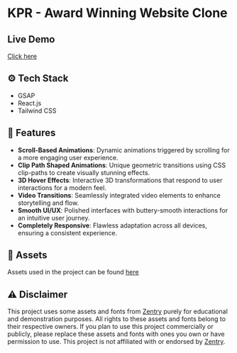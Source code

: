 # KPR - Award Winning Website Clone

## Live Demo
[Click here](https://kpr-site.netlify.app/)

## ⚙️ Tech Stack
- GSAP
- React.js
- Tailwind CSS

## 🔋 Features
- **Scroll-Based Animations**: Dynamic animations triggered by scrolling for a more engaging user experience.
- **Clip Path Shaped Animations**: Unique geometric transitions using CSS clip-paths to create visually stunning effects.
- **3D Hover Effects**: Interactive 3D transformations that respond to user interactions for a modern feel.
- **Video Transitions**: Seamlessly integrated video elements to enhance storytelling and flow.
- **Smooth UI/UX**: Polished interfaces with buttery-smooth interactions for an intuitive user journey.
- **Completely Responsive**: Flawless adaptation across all devices, ensuring a consistent experience.

## 🔗 Assets
Assets used in the project can be found [here](https://drive.google.com/file/d/12hCVnanOAUmM1vzz2dTWZ_uEFGG8xDcT/view)

## ⚠️ Disclaimer
This project uses some assets and fonts from [Zentry](https://zentry.com/) purely for educational and demonstration purposes. All rights to these assets and fonts belong to their respective owners. If you plan to use this project commercially or publicly, please replace these assets and fonts with ones you own or have permission to use. This project is not affiliated with or endorsed by [Zentry](https://zentry.com/).
